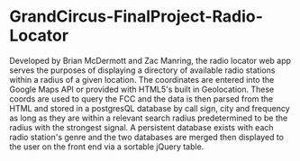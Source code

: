 # GrandCircus-FinalProject-Radio-Locator
Developed by Brian McDermott and Zac Manring, the radio locator web app serves the purposes of displaying a directory of available radio stations within a radius of a given location.
The coordinates are entered into the Google Maps API or provided with HTML5's built in Geolocation.
These coords are used to query the FCC and the data is then parsed from the HTML and stored in a postgresQL database by call sign, city and frequency as long as they are within a relevant search radius predetermined to be the radius with the strongest signal.
A persistent database exists with each radio station's genre and the two databases are merged then displayed to the user on the front end via a sortable jQuery table.
